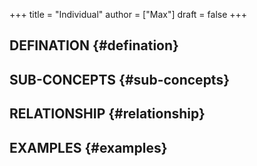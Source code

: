 +++
title = "Individual"
author = ["Max"]
draft = false
+++

## DEFINATION {#defination}


## SUB-CONCEPTS {#sub-concepts}


## RELATIONSHIP {#relationship}


## EXAMPLES {#examples}
